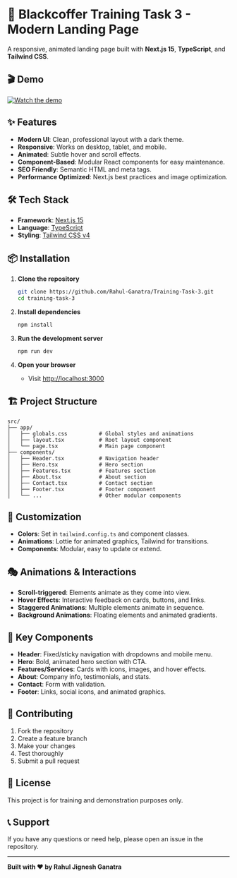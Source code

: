 # 🚀 Blackcoffer Training Task 3 - Modern Landing Page

A responsive, animated landing page built with **Next.js 15**, **TypeScript**, and **Tailwind CSS**.

## 🎬 Demo

[![Watch the demo](https://cdn.loom.com/sessions/thumbnails/6f7570b05c38474786b1377b0fb8bf6b-with-play.gif)](https://www.loom.com/share/6f7570b05c38474786b1377b0fb8bf6b?sid=827b1753-f7f1-47e0-88f3-15b28ce6768e)

## ✨ Features

- **Modern UI**: Clean, professional layout with a dark theme.
- **Responsive**: Works on desktop, tablet, and mobile.
- **Animated**: Subtle hover and scroll effects.
- **Component-Based**: Modular React components for easy maintenance.
- **SEO Friendly**: Semantic HTML and meta tags.
- **Performance Optimized**: Next.js best practices and image optimization.

## 🛠️ Tech Stack

- **Framework**: [Next.js 15](https://nextjs.org/)
- **Language**: [TypeScript](https://www.typescriptlang.org/)
- **Styling**: [Tailwind CSS v4](https://tailwindcss.com/)

## 📦 Installation

1. **Clone the repository**
   ```bash
   git clone https://github.com/Rahul-Ganatra/Training-Task-3.git
   cd training-task-3
   ```

2. **Install dependencies**
   ```bash
   npm install
   ```

3. **Run the development server**
   ```bash
   npm run dev
   ```

4. **Open your browser**
   - Visit [http://localhost:3000](http://localhost:3000)

## 🏗️ Project Structure

```
src/
├── app/
│   ├── globals.css          # Global styles and animations
│   ├── layout.tsx           # Root layout component
│   └── page.tsx             # Main page component
├── components/
│   ├── Header.tsx           # Navigation header
│   ├── Hero.tsx             # Hero section
│   ├── Features.tsx         # Features section
│   ├── About.tsx            # About section
│   ├── Contact.tsx          # Contact section
│   ├── Footer.tsx           # Footer component
│   └── ...                  # Other modular components
```

## 🎨 Customization

- **Colors**: Set in `tailwind.config.ts` and component classes.
- **Animations**: Lottie for animated graphics, Tailwind for transitions.
- **Components**: Modular, easy to update or extend.

## 🎭 Animations & Interactions

- **Scroll-triggered**: Elements animate as they come into view.
- **Hover Effects**: Interactive feedback on cards, buttons, and links.
- **Staggered Animations**: Multiple elements animate in sequence.
- **Background Animations**: Floating elements and animated gradients.

## 🧩 Key Components

- **Header**: Fixed/sticky navigation with dropdowns and mobile menu.
- **Hero**: Bold, animated hero section with CTA.
- **Features/Services**: Cards with icons, images, and hover effects.
- **About**: Company info, testimonials, and stats.
- **Contact**: Form with validation.
- **Footer**: Links, social icons, and animated graphics.

## 🤝 Contributing

1. Fork the repository
2. Create a feature branch
3. Make your changes
4. Test thoroughly
5. Submit a pull request

## 📄 License

This project is for training and demonstration purposes only.

## 📞 Support

If you have any questions or need help, please open an issue in the repository.

---

**Built with ❤️ by Rahul Jignesh Ganatra**

